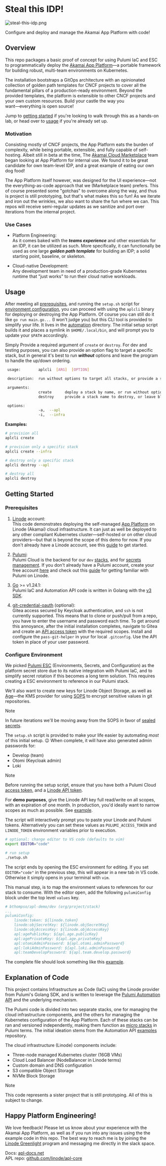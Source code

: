 # Steal this IDP!
![steal-this-idp.png](images/steal-this-idp.png)

Configure and deploy and manage the Akamai App Platform with code!

## Overview
This repo packages a basic proof of concept for using Pulumi IaC and ESC to programmatically deploy the [Akamai App Platform](https://apl-docs.net)―a portable framework for building robust, multi-team environments on Kubernetes.

The installation bootstraps a GitOps architecture with an opinionated collection of golden path templates for CNCF projects to cover all the fundamental pillars of a production-ready environment. Beyond the provided templates, the platform is extensible to other CNCF projects and your own custom resources. Build your castle the way you want―everything is open source! 

Jump to [getting started](#getting-started) if you're looking to walk through this as a hands-on lab, or head over to [usage](#usage) if you're already set up.

### Motivation
Consisting mostly of CNCF projects, the App Platform eats the burden of complexity, while being portable, extensible, and fully capable of self-hosting. Albeit still in beta at the time, The [Akamai Cloud Marketplace](https://www.linode.com/marketplace/apps/) team began looking at App Platform for internal use. We found it to be great candidate for own team-level IDP, and a great example of eating our own dog food!

The App Platform itself however, was designed for the UI experience―not the everything-as-code approach that we (Marketplace team) prefers. This of course presented some "gotchas" to overcome along the way, and thus is project is still prototyping, but that's what makes this so fun! As we iterate and iron out the wrinkles, we also want to share the fun where we can. This repos will receive semi-regular updates as we sanitize and port over iterations from the internal project.

### Use Cases

- Platform Engineering: \
As it comes baked with the **_teams experience_** and other essentials for an IDP, it can be utilized as such. More specifically, it can functionally be used as one large **_golden path template_** for building an IDP; a solid starting point, baseline, or skeleton.

- Cloud-native Development: \
Any development team in need of a production-grade Kubernetes runtime that "just works" to run their cloud native workloads.

## Usage
After meeting all [prerequisites](#prerequisites), and running the `setup.sh` script for [environment configuration](#configure-environment), you can proceed with using the `aplcli` binary for deploying or destroying the App Platform. Of course you can still do it like `go run main.go...` (I won't judge you) but this CLI tool is provided to simplify your life. It lives in the [automation]() directory. The initial setup script builds it and places a symlink in `$HOME/.local/bin`, and will prompt you to update your `$PATH` accordingly.

Simply Provide a required argument of `create` or `destroy`. For dev and testing purposes, you can also provide an option flag to target a specific stack, but in general it's best to run **_without_** options and leave the program to handle the up/down ordering.

```bash
 usage:        aplcli  [ARG]  [OPTION]  

 description:  run without options to target all stacks, or provide a specific stack name    

 arguments:                  
               create      deploy a stack by name, or run without options to deploy them all  
               destroy     provide a stack name to destroy, or leave blank to destroy everything  

 options:                    
               -a,  --apl    
               -i,  --infra
```

**Examples:**
```bash
# provision all
aplcli create

# provision only a specific stack
aplcli create --infra

# destroy only a specific stack
aplcli destroy --apl

# destroy all
aplcli destroy
```

## Getting Started

### Prerequisites
1. [Linode](https://www.linode.com/) account: \
This code demonstrates deploying the self-managed [App Platform](https://github.com/linode/apl-core) on Linode (Akamai) cloud infrastructure. It can just as well be deployed to any other compliant Kubernetes cluster―self-hosted or on other cloud providers―but that is beyond the scope of this demo for now. If you don't already have a Linode account, see this [guide](https://techdocs.akamai.com/cloud-computing/docs/getting-started) to get started.

2. [Pulumi](https://www.pulumi.com/docs/iac/): \
Pulumi Cloud is the backend for our `dev` [stacks](https://www.pulumi.com/docs/iac/concepts/stacks/), and for [secrets management](https://www.pulumi.com/docs/esc/). If you don't already have a Pulumi account, create your free account [here](https://app.pulumi.com/signup) and check out this [guide](https://www.linode.com/docs/guides/deploy-in-code-with-pulumi/) for getting familiar with Pulumi on Linode.

3. [Go](https://go.dev/doc/install) >= v1.24.1: \
Pulumi IaC and Automation API code is written in Golang with the [v3 SDK](https://pkg.go.dev/github.com/pulumi/pulumi/sdk/v3/go/pulumi).

4. [git-credential-oauth](https://github.com/hickford/git-credential-oauth) (optional): \
Gitea access secured by Keycloak authentication, and `ssh` is not currently supported. This means that to clone or push/pull from a repo, you have to enter the username and password each time. To get around this annoyance, after the initial installation completes, navigate to Gitea and create an [API access token](https://docs.gitea.com/development/api-usage) with the required scopes. Install and configure the `pass-git-helper` in your for local `.gitconfig`. Use the API token in place of your user password.


### Configure Environment
We picked [Pulumi ESC](https://www.pulumi.com/docs/esc/) (Environments, Secrets, and Configuration) as the platform secret store due to its native integration with Pulumi IaC, and to simplify secret rotation if this becomes a long term solution. This requires creating a ESC environment to reference in our Pulumi stack.

We'll also want to create new keys for Linode Object Storage, as well as [Age](https://github.com/FiloSottile/age?tab=readme-ov-file#installation)―the KMS provider for using [SOPS](https://github.com/getsops/sops) to encrypt sensitive values in git repositories.

> [!NOTE]
> In future iterations we'll be moving away from the SOPS in favor of [sealed secrets](https://techdocs.akamai.com/app-platform/docs/team-secrets).

The `setup.sh` script is provided to make your life easier by automating _most_ of this initial setup. 😉 When complete, it will have also generated admin passwords for:
- Develop (team)
- Otomi (Keycloak admin)
- Loki


> [!NOTE]
> Before running the setup script, ensure that you have both a Pulumi Cloud [access token](https://www.pulumi.com/docs/pulumi-cloud/access-management/access-tokens/#creating-personal-access-tokens), and a [Linode API token](https://techdocs.akamai.com/cloud-computing/docs/manage-personal-access-tokens).
>
> For **demo purposes**, give the Linode API key full read/write on all scopes, with an expiration of one month. In production, you'd ideally want to narrow scopes as much as possible. See [example](https://techdocs.akamai.com/cloud-computing/docs/manage-personal-access-tokens#create-an-api-token).

The script will interactively prompt you to paste your Linode and Pulumi tokens. Alternatively you can set these values as `PULUMI_ACCESS_TOKEN` and `LINODE_TOKEN` environment variables prior to execution. 

```bash
# optional: change editor to VS code (defaults to vim)
export EDITOR="code"

# run setup
./setup.sh
```

The script ends by opening the ESC environment for editing. If you set `EDITOR="code"` in the previous step, this will appear in a new tab in VS code. Otherwise it simply opens in your terminal with `vim`.

This manual step, is to map the environment values to references for our stack to consume. With the editor open, add the following `pulumiConfig` block under the top level `values` key.

```yaml
# bthompso/apl-demo/dev (org/project/stack)
...
pulumiConfig:
    linode:token: ${linode.token}
    linode:objSecretKey: ${linode.objSecretKey}
    linode:objAccessKey: ${linode.objAccessKey}
    apl:agePublicKey: ${apl.age.publicKey}
    apl:agePrivateKey: ${apl.age.privateKey}
    apl:otomiAdminPassword: ${apl.otomi.adminPassword}
    apl:lokiAdminPassword: ${apl.loki.adminPassword}
    apl:teamDevelopPassword: ${apl.team.develop.password}
```

The complete file should look something like this <a href="https://gist.github.com/rylabs-billy/035029f2b5a8688d977a1505a8855456" target="_blank">example</a>.

## Explanation of Code

This project contains Infrastructure as Code (IaC) using the Linode provider from Pulumi's Golang SDK, and is written to leverage the [Pulumi Automation API](https://www.pulumi.com/docs/iac/using-pulumi/automation-api/) and the underlying mechanism.

The Pulumi code is divided into two separate stacks, one for managing the cloud infrastructure components, and the others for managing the Kubernetes configuration of the App Platform. Each of these stacks can be ran and versioned independently, making them function as [micro stacks](https://www.pulumi.com/docs/iac/using-pulumi/organizing-projects-stacks/#micro-stacks) in Pulumi terms. The initial ideation stems from the Automation API [examples](https://github.com/pulumi/automation-api-examples/tree/main/go) repository.


The cloud infrastructure (Linode) components include:
- Three-node managed Kubernetes cluster (16GB VMs) 
- Cloud Load Balancer (NodeBalancer in Linode terms)
- Custom domain and DNS configuration
- S3 compatible Object Storage
- NVMe Block Storage

> [!NOTE]
> This code represents a sister project that is still prototyping. All of this is subject to change.


## Happy Platform Engineering!

We love feedback! Please let us know about your experience with the Akamai App Platform, as well as if you run into any issues using the the example code in this repo. The best way to reach me is by joining the [Linode Greenlight](https://www.linode.com/green-light/) program and messaging me directly in the slack space.

Docs: [apl-docs.net](https://apl-docs.net/) \
APL repo: [github.com/linode/apl-core](https://github.com/linode/apl-core)
